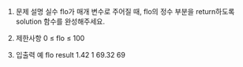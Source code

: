 1. 문제 설명
   실수 flo가 매개 변수로 주어질 때, flo의 정수 부분을 return하도록 solution 함수를 완성해주세요.

2. 제한사항
   0 ≤ flo ≤ 100

3. 입출력 예
   flo result
   1.42 1
   69.32 69
